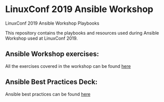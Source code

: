 # LinuxConf 2019 Ansible Workshop

LinuxConf 2019 Ansible Workshop Playbooks

This repository contains the playbooks and resources used during Ansible Workshop used at LinuxConf 2019.

## Ansible Workshop exercises:
All the exercises covered in the workshop can be found [here](https://github.com/ansible/workshops/tree/master/exercises/ansible_rhel)

## Ansible Best Practices Deck:
Ansible best practices can be found [here](https://docs.google.com/presentation/d/1khWEuTXGQbJ-hQ4cneigDgAJ__tPccch7Q5Xqj1rkio/edit#slide=id.g547716335e_0_220)
